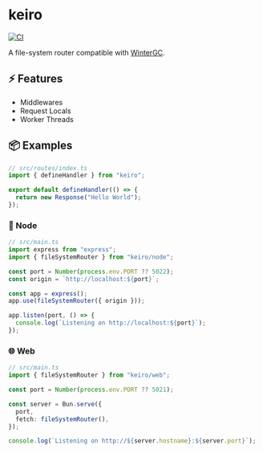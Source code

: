 # keiro

[![CI](https://github.com/Neo-Ciber94/keiro/actions/workflows/ci.yml/badge.svg)](https://github.com/Neo-Ciber94/keiro/actions/workflows/ci.yml)

A file-system router compatible with [WinterGC](https://wintercg.org/).

## ⚡ Features

- Middlewares
- Request Locals
- Worker Threads

## 📦 Examples

```ts
// src/routes/index.ts
import { defineHandler } from "keiro";

export default defineHandler(() => {
  return new Response("Hello World");
});
```

### 🐢 Node

```ts
// src/main.ts
import express from "express";
import { fileSystemRouter } from "keiro/node";

const port = Number(process.env.PORT ?? 5022);
const origin = `http://localhost:${port}`;

const app = express();
app.use(fileSystemRouter({ origin }));

app.listen(port, () => {
  console.log(`Listening on http://localhost:${port}`);
});
```

### 🌐 Web

```ts
// src/main.ts
import { fileSystemRouter } from "keiro/web";

const port = Number(process.env.PORT ?? 5021);

const server = Bun.serve({
  port,
  fetch: fileSystemRouter(),
});

console.log(`Listening on http://${server.hostname}:${server.port}`);
```
